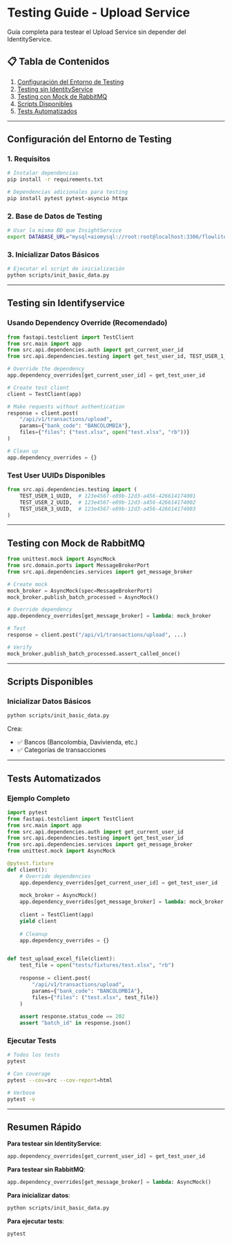 # Testing Guide - Upload Service

Guía completa para testear el Upload Service sin depender del IdentityService.

## 📋 Tabla de Contenidos

1. [Configuración del Entorno de Testing](#configuración-del-entorno-de-testing)
2. [Testing sin IdentityService](#testing-sin-identityservice)
3. [Testing con Mock de RabbitMQ](#testing-con-mock-de-rabbitmq)
4. [Scripts Disponibles](#scripts-disponibles)
5. [Tests Automatizados](#tests-automatizados)

---

## Configuración del Entorno de Testing

### 1. Requisitos

```bash
# Instalar dependencias
pip install -r requirements.txt

# Dependencias adicionales para testing
pip install pytest pytest-asyncio httpx
```

### 2. Base de Datos de Testing

```bash
# Usar la misma BD que InsightService
export DATABASE_URL="mysql+aiomysql://root:root@localhost:3306/flowlite_db"
```

### 3. Inicializar Datos Básicos

```bash
# Ejecutar el script de inicialización
python scripts/init_basic_data.py
```

---

## Testing sin Identifyservice

### Usando Dependency Override (Recomendado)

```python
from fastapi.testclient import TestClient
from src.main import app
from src.api.dependencies.auth import get_current_user_id
from src.api.dependencies.testing import get_test_user_id, TEST_USER_1_UUID

# Override the dependency
app.dependency_overrides[get_current_user_id] = get_test_user_id

# Create test client
client = TestClient(app)

# Make requests without authentication
response = client.post(
    "/api/v1/transactions/upload",
    params={"bank_code": "BANCOLOMBIA"},
    files={"files": ("test.xlsx", open("test.xlsx", "rb"))}
)

# Clean up
app.dependency_overrides = {}
```

### Test User UUIDs Disponibles

```python
from src.api.dependencies.testing import (
    TEST_USER_1_UUID,  # 123e4567-e89b-12d3-a456-426614174001
    TEST_USER_2_UUID,  # 123e4567-e89b-12d3-a456-426614174002
    TEST_USER_3_UUID,  # 123e4567-e89b-12d3-a456-426614174003
)
```

---

## Testing con Mock de RabbitMQ

```python
from unittest.mock import AsyncMock
from src.domain.ports import MessageBrokerPort
from src.api.dependencies.services import get_message_broker

# Create mock
mock_broker = AsyncMock(spec=MessageBrokerPort)
mock_broker.publish_batch_processed = AsyncMock()

# Override dependency
app.dependency_overrides[get_message_broker] = lambda: mock_broker

# Test
response = client.post("/api/v1/transactions/upload", ...)

# Verify
mock_broker.publish_batch_processed.assert_called_once()
```

---

## Scripts Disponibles

### Inicializar Datos Básicos

```bash
python scripts/init_basic_data.py
```

Crea:
- ✅ Bancos (Bancolombia, Davivienda, etc.)
- ✅ Categorías de transacciones

---

## Tests Automatizados

### Ejemplo Completo

```python
import pytest
from fastapi.testclient import TestClient
from src.main import app
from src.api.dependencies.auth import get_current_user_id
from src.api.dependencies.testing import get_test_user_id
from src.api.dependencies.services import get_message_broker
from unittest.mock import AsyncMock

@pytest.fixture
def client():
    # Override dependencies
    app.dependency_overrides[get_current_user_id] = get_test_user_id
    
    mock_broker = AsyncMock()
    app.dependency_overrides[get_message_broker] = lambda: mock_broker
    
    client = TestClient(app)
    yield client
    
    # Cleanup
    app.dependency_overrides = {}


def test_upload_excel_file(client):
    test_file = open("tests/fixtures/test.xlsx", "rb")
    
    response = client.post(
        "/api/v1/transactions/upload",
        params={"bank_code": "BANCOLOMBIA"},
        files={"files": ("test.xlsx", test_file)}
    )
    
    assert response.status_code == 202
    assert "batch_id" in response.json()
```

### Ejecutar Tests

```bash
# Todos los tests
pytest

# Con coverage
pytest --cov=src --cov-report=html

# Verbose
pytest -v
```

---

## Resumen Rápido

**Para testear sin IdentityService**:
```python
app.dependency_overrides[get_current_user_id] = get_test_user_id
```

**Para testear sin RabbitMQ**:
```python
app.dependency_overrides[get_message_broker] = lambda: AsyncMock()
```

**Para inicializar datos**:
```bash
python scripts/init_basic_data.py
```

**Para ejecutar tests**:
```bash
pytest
```
